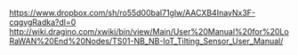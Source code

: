 https://www.dropbox.com/sh/ro55d00bal71glw/AACXB4InayNx3F-cqgvgRadka?dl=0
http://wiki.dragino.com/xwiki/bin/view/Main/User%20Manual%20for%20LoRaWAN%20End%20Nodes/TS01-NB_NB-IoT_Tilting_Sensor_User_Manual/
